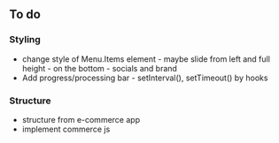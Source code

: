 ## To do

### Styling
* change style of Menu.Items element - maybe slide from left and full height - on the bottom - socials and brand
* Add progress/processing bar - setInterval(), setTimeout() by hooks

### Structure
* structure from e-commerce app
* implement commerce js
